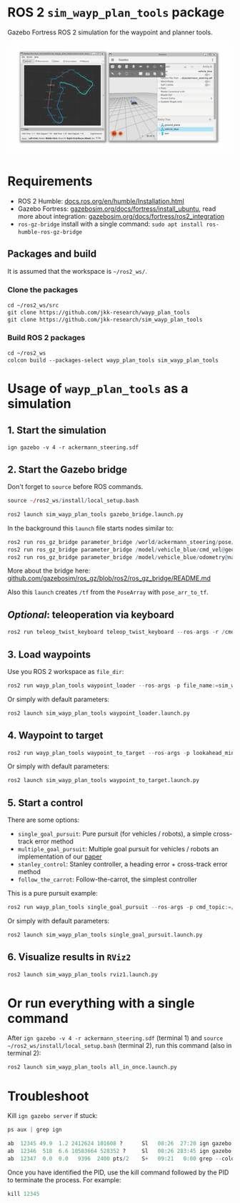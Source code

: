 # ROS 2 `sim_wayp_plan_tools` package
Gazebo Fortress ROS 2 simulation for the waypoint and planner tools.


![](img/gz_rviz01.gif)


# Requirements
- ROS 2 Humble: [docs.ros.org/en/humble/Installation.html](https://docs.ros.org/en/humble/Installation.html)
- Gazebo Fortress: [gazebosim.org/docs/fortress/install_ubuntu](https://gazebosim.org/docs/fortress/install_ubuntu), read more about integration: [gazebosim.org/docs/fortress/ros2_integration](https://gazebosim.org/docs/fortress/ros2_integration)
- `ros-gz-bridge` install with a single command: `sudo apt install ros-humble-ros-gz-bridge`

## Packages and build

It is assumed that the workspace is `~/ros2_ws/`.

### Clone the packages
```
cd ~/ros2_ws/src
git clone https://github.com/jkk-research/wayp_plan_tools
git clone https://github.com/jkk-research/sim_wayp_plan_tools
```

### Build ROS 2 packages
```
cd ~/ros2_ws
colcon build --packages-select wayp_plan_tools sim_wayp_plan_tools
```


# Usage of `wayp_plan_tools` as a simulation

## 1. Start the simulation
```
ign gazebo -v 4 -r ackermann_steering.sdf
```

## 2. Start the Gazebo bridge

Don't forget to `source` before ROS commands.

``` r
source ~/ros2_ws/install/local_setup.bash
```

``` r
ros2 launch sim_wayp_plan_tools gazebo_bridge.launch.py
```

In the background this `launch` file starts nodes similar to:

``` r
ros2 run ros_gz_bridge parameter_bridge /world/ackermann_steering/pose/info@geometry_msgs/msg/PoseArray[ignition.msgs.Pose_V
ros2 run ros_gz_bridge parameter_bridge /model/vehicle_blue/cmd_vel@geometry_msgs/msg/Twist]ignition.msgs.Twist
ros2 run ros_gz_bridge parameter_bridge /model/vehicle_blue/odometry@nav_msgs/msg/Odometry[ignition.msgs.Odometry --ros-args -r /model/vehicle_blue/odometry:=/odom
```
More about the bridge here: [github.com/gazebosim/ros_gz/blob/ros2/ros_gz_bridge/README.md](https://github.com/gazebosim/ros_gz/blob/ros2/ros_gz_bridge/README.md)

Also this `launch` creates `/tf` from the `PoseArray` with `pose_arr_to_tf`.

## *Optional*: teleoperation via keyboard

``` r
ros2 run teleop_twist_keyboard teleop_twist_keyboard --ros-args -r /cmd_vel:=/model/vehicle_blue/cmd_vel
```

## 3. Load waypoints 

Use you ROS 2 workspace as `file_dir`:
``` r
ros2 run wayp_plan_tools waypoint_loader --ros-args -p file_name:=sim_waypoints1.csv -p file_dir:=/home/he/ros2_ws/src/sim_wayp_plan_tools/csv -r __ns:=/sim1
```
Or simply with default parameters:

``` r
ros2 launch sim_wayp_plan_tools waypoint_loader.launch.py
```

## 4. Waypoint to target

``` r
ros2 run wayp_plan_tools waypoint_to_target --ros-args -p lookahead_min:=2.5 -p lookahead_max:=4.5 -p mps_alpha:=1.5 -p mps_beta:=3.5 -p waypoint_topic:=waypointarray -p tf_frame_id:=base_link -p tf_child_frame_id:=map -r __ns:=/sim1
```
Or simply with default parameters:

``` r
ros2 launch sim_wayp_plan_tools waypoint_to_target.launch.py
```

## 5. Start a control

There are some options:
- `single_goal_pursuit`: Pure pursuit (for vehicles / robots), a simple cross-track error method
- `multiple_goal_pursuit`: Multiple goal pursuit for vehicles / robots an implementation of our [paper](https://hjic.mk.uni-pannon.hu/index.php/hjic/article/view/914)
- `stanley_control`: Stanley controller, a heading error + cross-track error method
- `follow_the_carrot`: Follow-the-carrot, the simplest controller

This is a pure pursuit example:

``` r
ros2 run wayp_plan_tools single_goal_pursuit --ros-args -p cmd_topic:=/model/vehicle_blue/cmd_vel -p wheelbase:=1.0 -p waypoint_topic:=targetpoints -r __ns:=/sim1
```
Or simply with default parameters:

``` r
ros2 launch sim_wayp_plan_tools single_goal_pursuit.launch.py
```

## 6. Visualize results in `RViz2`
``` r
ros2 launch sim_wayp_plan_tools rviz1.launch.py
```

# Or run everything with a single command

After `ign gazebo -v 4 -r ackermann_steering.sdf` (terminal 1) and `source ~/ros2_ws/install/local_setup.bash` (terminal 2), run this command (also in terminal 2): 
``` r
ros2 launch sim_wayp_plan_tools all_in_once.launch.py
```

# Troubleshoot 

Kill `ign gazebo server` if stuck:

``` r
ps aux | grep ign
```

``` r
ab  12345 49.9  1.2 2412624 101608 ?      Sl   08:26  27:20 ign gazebo server
ab  12346  518  6.6 10583664 528352 ?     Sl   08:26 283:45 ign gazebo gui
ab  12347  0.0  0.0   9396  2400 pts/2    S+   09:21   0:00 grep --color=auto ign
```

Once you have identified the PID, use the kill command followed by the PID to terminate the process. For example:

``` r
kill 12345
```
